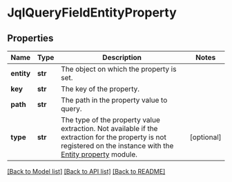 # JqlQueryFieldEntityProperty

## Properties
Name | Type | Description | Notes
------------ | ------------- | ------------- | -------------
**entity** | **str** | The object on which the property is set. | 
**key** | **str** | The key of the property. | 
**path** | **str** | The path in the property value to query. | 
**type** | **str** | The type of the property value extraction. Not available if the extraction for the property is not registered on the instance with the [Entity property](https://developer.atlassian.com/cloud/jira/platform/modules/entity-property/) module. | [optional] 

[[Back to Model list]](../README.md#documentation-for-models) [[Back to API list]](../README.md#documentation-for-api-endpoints) [[Back to README]](../README.md)

